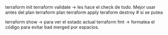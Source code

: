 terraform init
terraform validate -> les hace el check de todo. Mejor usar antes del plan
terraform plan
terraform apply
teraform destroy # si se putea

terraform show -> para ver el estado actual
terraform fmt -> formatea el código para evitar bad merged por espacios.
